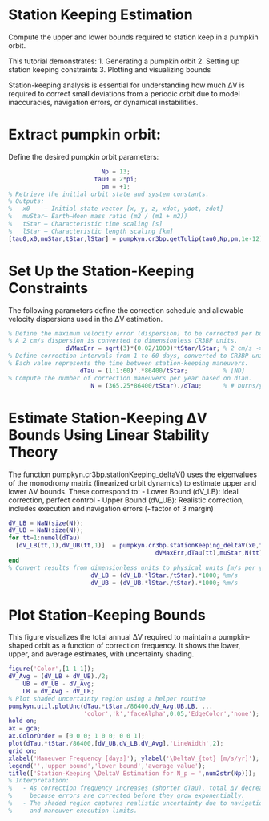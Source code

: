 
# Station Keeping Estimation

Compute the upper and lower bounds required to station keep in a pumpkin orbit.


This tutorial demonstrates: 1. Generating a pumpkin orbit 2. Setting up station keeping constraints 3. Plotting and visualizing bounds


Station\-keeping analysis is essential for understanding how much ΔV is required to correct small deviations from a periodic orbit due to model inaccuracies, navigation errors, or dynamical instabilities.

# Extract pumpkin orbit:

Define the desired pumpkin orbit parameters:

```matlab
                          Np = 13; 
                        tau0 = 2*pi; 
                          pm = +1;
% Retrieve the initial orbit state and system constants.
% Outputs:
%   x0    – Initial state vector [x, y, z, xdot, ydot, zdot]
%   muStar– Earth–Moon mass ratio (m2 / (m1 + m2))
%   tStar – Characteristic time scaling [s]
%   lStar – Characteristic length scaling [km]                          
[tau0,x0,muStar,tStar,lStar] = pumpkyn.cr3bp.getTulip(tau0,Np,pm,1e-12);
```
# Set Up the Station\-Keeping Constraints

The following parameters define the correction schedule and allowable velocity dispersions used in the ΔV estimation.

```matlab
% Define the maximum velocity error (dispersion) to be corrected per burn.
% A 2 cm/s dispersion is converted to dimensionless CR3BP units.
                dVMaxErr = sqrt(3)*(0.02/1000)*tStar/lStar; % 2 cm/s -> ND
% Define correction intervals from 1 to 60 days, converted to CR3BP units.
% Each value represents the time between station-keeping maneuvers.
                    dTau = (1:1:60)'.*86400/tStar;          % [ND]
% Compute the number of correction maneuvers per year based on dTau.
                       N = (365.25*86400/tStar)./dTau;      % # burns/year
```
# Estimate Station\-Keeping ΔV Bounds Using Linear Stability Theory

The function pumpkyn.cr3bp.stationKeeping\_deltaV() uses the eigenvalues of the monodromy matrix (linearized orbit dynamics) to estimate upper and lower ΔV bounds. These correspond to: \- Lower Bound (dV\_LB): Ideal correction, perfect control \- Upper Bound (dV\_UB): Realistic correction, includes execution and navigation errors (~factor of 3 margin)

```matlab
dV_LB = NaN(size(N));
dV_UB = NaN(size(N));
for tt=1:numel(dTau)            
  [dV_LB(tt,1),dV_UB(tt,1)]  = pumpkyn.cr3bp.stationKeeping_deltaV(x0,tau0, ...
                                         dVMaxErr,dTau(tt),muStar,N(tt));
end
% Convert results from dimensionless units to physical units [m/s per year]
                       dV_LB = (dV_LB.*lStar./tStar).*1000; %m/s
                       dV_UB = (dV_UB.*lStar./tStar).*1000; %m/s    
```
# Plot Station\-Keeping Bounds

This figure visualizes the total annual ΔV required to maintain a pumpkin\-shaped orbit as a function of correction frequency. It shows the lower, upper, and average estimates, with uncertainty shading.

```matlab
figure('Color',[1 1 1]);
dV_Avg = (dV_LB + dV_UB)./2;
    UB = dV_UB - dV_Avg;
    LB = dV_Avg - dV_LB;
% Plot shaded uncertainty region using a helper routine
pumpkyn.util.plotUnc(dTau.*tStar./86400,dV_Avg,UB,LB, ...
                     'color','k','faceAlpha',0.05,'EdgeColor','none');
hold on;
ax = gca;
ax.ColorOrder = [0 0 0; 1 0 0; 0 0 1];
plot(dTau.*tStar./86400,[dV_UB,dV_LB,dV_Avg],'LineWidth',2);
grid on;
xlabel('Maneuver Frequency [days]'); ylabel('\DeltaV_{tot} [m/s/yr]');
legend('','upper bound','lower bound','average value');
title(['Station-Keeping \DeltaV Estimation for N_p = ',num2str(Np)]);
% Interpretation:
%   - As correction frequency increases (shorter dTau), total ΔV decreases
%     because errors are corrected before they grow exponentially.
%   - The shaded region captures realistic uncertainty due to navigation 
%     and maneuver execution limits.
```
